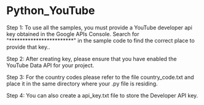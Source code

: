 # Python_YouTube
Step 1: To use all the samples, you must provide a YouTube developer api key obtained in the Google APIs Console.
Search for "************************" in the sample code to find the correct place to provide that key..

Step 2: After creating key, please ensure that you have enabled the YouTube Data API for your project.

Step 3: For the country codes please refer to the file country_code.txt and place it in the same directory where your .py file is residing.

Step 4: You can also create a api_key.txt file to store the Developer API key.
